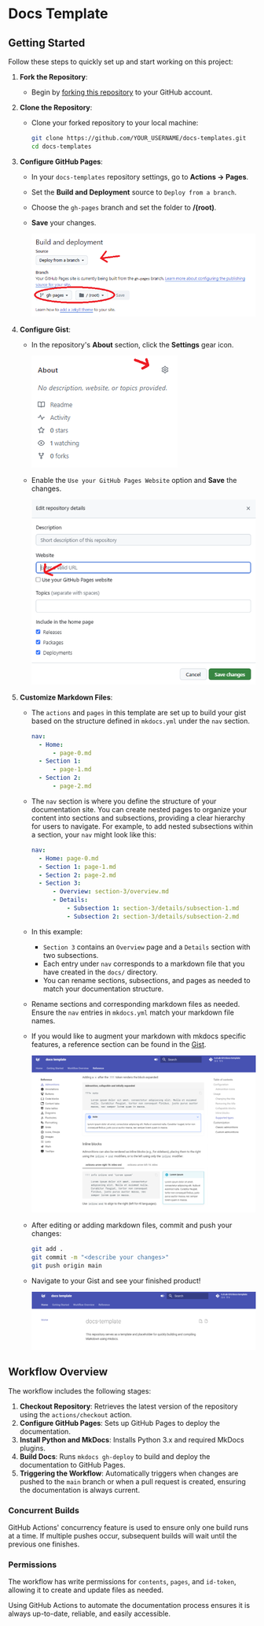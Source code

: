 # Docs Template

## Getting Started

Follow these steps to quickly set up and start working on this project:

1. **Fork the Repository**:
   - Begin by [forking this repository](https://github.com/AJLab-GH/docs-templates/fork) to your GitHub account.

2. **Clone the Repository**:
   - Clone your forked repository to your local machine:

     ```bash
     git clone https://github.com/YOUR_USERNAME/docs-templates.git
     cd docs-templates
     ```

3. **Configure GitHub Pages**:
   - In your `docs-templates` repository settings, go to **Actions -> Pages**.
   - Set the **Build and Deployment** source to `Deploy from a branch`.
   - Choose the `gh-pages` branch and set the folder to **/(root)**.
   - **Save** your changes.

     ![GitHub Actions Page Permissions](https://raw.githubusercontent.com/ajlab-gh/docs-template/main/images/page-permissions.PNG)

4. **Configure Gist**:
   - In the repository's **About** section, click the **Settings** gear icon.

     ![About Section Settings](https://raw.githubusercontent.com/ajlab-gh/docs-template/main/images/about-setting1.png)

   - Enable the `Use your GitHub Pages Website` option and **Save** the changes.

     ![About Section Gist](https://raw.githubusercontent.com/ajlab-gh/docs-template/main/images/about-setting2.png)

5. **Customize Markdown Files**:
   - The `actions` and `pages` in this template are set up to build your gist based on the structure defined in `mkdocs.yml` under the `nav` section.

     ```yaml
     nav:
       - Home:
           - page-0.md
       - Section 1:
           - page-1.md
       - Section 2:
           - page-2.md
     ```

   - The `nav` section is where you define the structure of your documentation site. You can create nested pages to organize your content into sections and subsections, providing a clear hierarchy for users to navigate. For example, to add nested subsections within a section, your `nav` might look like this:

     ```yaml
     nav:
       - Home: page-0.md
       - Section 1: page-1.md
       - Section 2: page-2.md
       - Section 3:
           - Overview: section-3/overview.md
           - Details:
               - Subsection 1: section-3/details/subsection-1.md
               - Subsection 2: section-3/details/subsection-2.md
     ```

   - In this example:
     - `Section 3` contains an `Overview` page and a `Details` section with two subsections.
     - Each entry under `nav` corresponds to a markdown file that you have created in the `docs/` directory.
     - You can rename sections, subsections, and pages as needed to match your documentation structure.

   - Rename sections and corresponding markdown files as needed. Ensure the `nav` entries in `mkdocs.yml` match your markdown file names.

   - If you would like to augment your markdown with mkdocs specific features, a reference section can be found in the [Gist](https://ajlab-gh.github.io/docs-template/reference).

     ![reference](https://raw.githubusercontent.com/ajlab-gh/docs-template/main/images/references.PNG)

   - After editing or adding markdown files, commit and push your changes:

     ```bash
     git add .
     git commit -m "<describe your changes>"
     git push origin main
     ```

   - Navigate to your Gist and see your finished product!

     ![gist](https://raw.githubusercontent.com/ajlab-gh/docs-template/main/images/gist-page.PNG)

## Workflow Overview

The workflow includes the following stages:

1. **Checkout Repository**: Retrieves the latest version of the repository using the `actions/checkout` action.
2. **Configure GitHub Pages**: Sets up GitHub Pages to deploy the documentation.
3. **Install Python and MkDocs**: Installs Python 3.x and required MkDocs plugins.
4. **Build Docs**: Runs `mkdocs gh-deploy` to build and deploy the documentation to GitHub Pages.
5. **Triggering the Workflow**: Automatically triggers when changes are pushed to the `main` branch or when a pull request is created, ensuring the documentation is always current.

### Concurrent Builds

GitHub Actions' concurrency feature is used to ensure only one build runs at a time. If multiple pushes occur, subsequent builds will wait until the previous one finishes.

### Permissions

The workflow has write permissions for `contents`, `pages`, and `id-token`, allowing it to create and update files as needed.

Using GitHub Actions to automate the documentation process ensures it is always up-to-date, reliable, and easily accessible.
